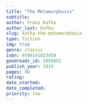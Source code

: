```yaml
---
title: "The Metamorphosis"
subtitle: 
author: Franz Kafka
author_last: Kafka
slug: kafka-the-metamorphosis
type: fiction
img: true
genre: classic
isbn: 9780141023458
goodreads_id: 1058052
publish_year: 1915
pages: 98
rating: 
date_started:
date_completed:
priority: low
---
```

